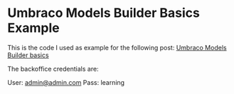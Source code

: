 # Umbraco Models Builder Basics Example

This is the code I used as example for the following post: [Umbraco Models Builder basics](http://camaya.co/posts/2016/10/01/umbraco-models-builder-basics/)

The backoffice credentials are:

User: admin@admin.com
Pass: learning
